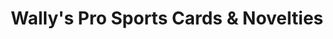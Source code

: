 ---
title: "Wally's Pro Sports Cards & Novelties"
url: /vancouver/wallys-pro-sports-cards-und-novelties/
shop: Sammler
---